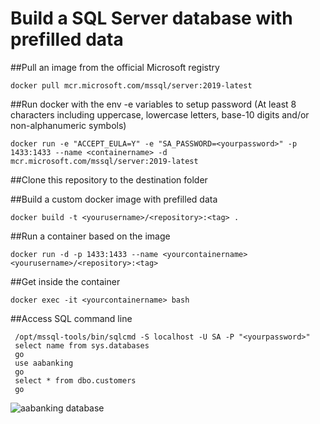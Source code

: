 # Build a SQL Server database with prefilled data

##Pull an image from the official Microsoft registry 
```
docker pull mcr.microsoft.com/mssql/server:2019-latest
```

##Run docker with the env -e variables to setup password (At least 8 characters including uppercase, lowercase letters, base-10 digits and/or non-alphanumeric symbols)
```
docker run -e "ACCEPT_EULA=Y" -e "SA_PASSWORD=<yourpassword>" -p 1433:1433 --name <containername> -d mcr.microsoft.com/mssql/server:2019-latest
```

##Clone this repository to the destination folder

##Build a custom docker image with prefilled data
```
docker build -t <yourusername>/<repository>:<tag> .
```

##Run a container based on the image
```
docker run -d -p 1433:1433 --name <yourcontainername> <yourusername>/<repository>:<tag>
```

##Get inside the container
```
docker exec -it <yourcontainername> bash
```

##Access SQL command line
```
 /opt/mssql-tools/bin/sqlcmd -S localhost -U SA -P "<yourpassword>"
 select name from sys.databases
 go
 use aabanking
 go
 select * from dbo.customers
 go
```
![aabanking database](images/customers.png)

